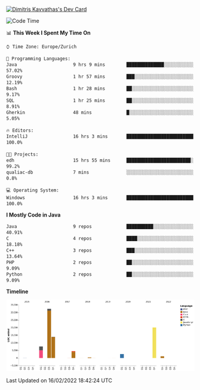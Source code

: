 <a href="https://app.daily.dev/JimR21"><img src="https://api.daily.dev/devcards/1a6ea627b9cf4de4a4f1b5f5cac8c85e.png?r=t8i" width="400" alt="Dimitris Kavvathas's Dev Card"/></a>

<!--START_SECTION:waka-->
![Code Time](http://img.shields.io/badge/Code%20Time-3%2C348%20hrs%2050%20mins-blue)

📊 **This Week I Spent My Time On** 

```text
⌚︎ Time Zone: Europe/Zurich

💬 Programming Languages: 
Java                     9 hrs 9 mins        ██████████████░░░░░░░░░░░   57.02% 
Groovy                   1 hr 57 mins        ███░░░░░░░░░░░░░░░░░░░░░░   12.19% 
Bash                     1 hr 28 mins        ██░░░░░░░░░░░░░░░░░░░░░░░   9.17% 
SQL                      1 hr 25 mins        ██░░░░░░░░░░░░░░░░░░░░░░░   8.91% 
Gherkin                  48 mins             █░░░░░░░░░░░░░░░░░░░░░░░░   5.05%

🔥 Editors: 
IntelliJ                 16 hrs 3 mins       █████████████████████████   100.0%

🐱‍💻 Projects: 
edh                      15 hrs 55 mins      ████████████████████████░   99.2% 
qualiac-db               7 mins              ░░░░░░░░░░░░░░░░░░░░░░░░░   0.8%

💻 Operating System: 
Windows                  16 hrs 3 mins       █████████████████████████   100.0%

```

**I Mostly Code in Java** 

```text
Java                     9 repos             ██████████░░░░░░░░░░░░░░░   40.91% 
C                        4 repos             ████░░░░░░░░░░░░░░░░░░░░░   18.18% 
C++                      3 repos             ███░░░░░░░░░░░░░░░░░░░░░░   13.64% 
PHP                      2 repos             ██░░░░░░░░░░░░░░░░░░░░░░░   9.09% 
Python                   2 repos             ██░░░░░░░░░░░░░░░░░░░░░░░   9.09%

```


**Timeline**

![Chart not found](https://raw.githubusercontent.com/JimR21/JimR21/master/charts/bar_graph.png) 


 Last Updated on 16/02/2022 18:42:24 UTC
<!--END_SECTION:waka-->

<!--
**JimR21/JimR21** is a ✨ _special_ ✨ repository because its `README.md` (this file) appears on your GitHub profile.

Here are some ideas to get you started:

- 🔭 I’m currently working on ...
- 🌱 I’m currently learning ...
- 👯 I’m looking to collaborate on ...
- 🤔 I’m looking for help with ...
- 💬 Ask me about ...
- 📫 How to reach me: ...
- 😄 Pronouns: ...
- ⚡ Fun fact: ...
-->
